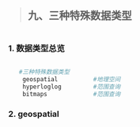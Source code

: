 >## 九、三种特殊数据类型

#
### 1. 数据类型总览
```bash

   #三种特殊数据类型
    geospatial          #地理空间
    hyperloglog         #范围查询
    bitmaps             #范围查询

```


### 2. geospatial
```bash


```